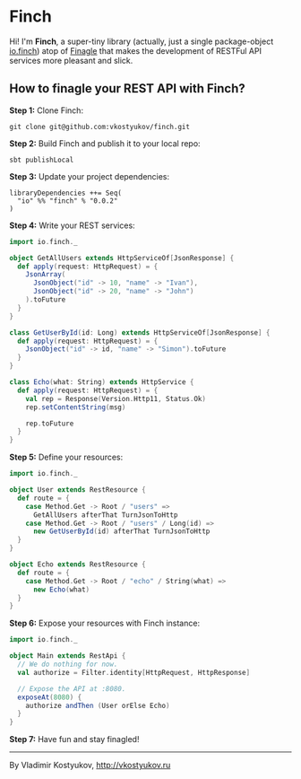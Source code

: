 Finch
=====

Hi! I'm **Finch**, a super-tiny library (actually, just a single package-object
[io.finch](https://github.com/vkostyukov/finch/blob/master/src/main/scala/io/finch/package.scala))
atop of [Finagle](http://twitter.github.io/finagle) that makes the development of RESTFul
API services more pleasant and slick.

How to finagle your REST API with Finch?
----------------------------------------

**Step 1:** Clone Finch:

```
git clone git@github.com:vkostyukov/finch.git
```

**Step 2:** Build Finch and publish it to your local repo:

```
sbt publishLocal
```

**Step 3:** Update your project dependencies:


```
libraryDependencies ++= Seq(
  "io" %% "finch" % "0.0.2"
)
```

**Step 4:** Write your REST services:

```scala
import io.finch._

object GetAllUsers extends HttpServiceOf[JsonResponse] {
  def apply(request: HttpRequest) = {
    JsonArray(
      JsonObject("id" -> 10, "name" -> "Ivan"),
      JsonObject("id" -> 20, "name" -> "John")
    ).toFuture
  }
}

class GetUserById(id: Long) extends HttpServiceOf[JsonResponse] {
  def apply(request: HttpRequest) = {
    JsonObject("id" -> id, "name" -> "Simon").toFuture
  }
}

class Echo(what: String) extends HttpService {
  def apply(request: HttpRequest) = {
    val rep = Response(Version.Http11, Status.Ok)
    rep.setContentString(msg)

    rep.toFuture
  }
}
```

**Step 5:** Define your resources:

```scala
import io.finch._

object User extends RestResource {
  def route = {
    case Method.Get -> Root / "users" => 
      GetAllUsers afterThat TurnJsonToHttp
    case Method.Get -> Root / "users" / Long(id) => 
      new GetUserById(id) afterThat TurnJsonToHttp
  }
}

object Echo extends RestResource {
  def route = {
    case Method.Get -> Root / "echo" / String(what) =>
      new Echo(what)
  }
}
```

**Step 6:** Expose your resources with Finch instance:

```scala
import io.finch._

object Main extends RestApi {
  // We do nothing for now.
  val authorize = Filter.identity[HttpRequest, HttpResponse]

  // Expose the API at :8080.
  exposeAt(8080) {
    authorize andThen (User orElse Echo)
  }
}

```

**Step 7:** Have fun and stay finagled!

----
By Vladimir Kostyukov, http://vkostyukov.ru
